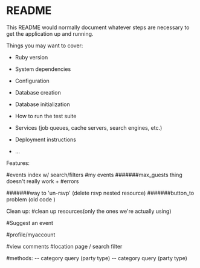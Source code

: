 # README

This README would normally document whatever steps are necessary to get the
application up and running.

Things you may want to cover:

* Ruby version

* System dependencies

* Configuration

* Database creation

* Database initialization

* How to run the test suite

* Services (job queues, cache servers, search engines, etc.)

* Deployment instructions

* ...


Features:

<!-- #sign-up page   -->
<!-- #login page -->
#events index w/ search/filters
#my events
#######max_guests thing doesn't really work +
#errors
<!-- #######way to check attendance -->
#######way to 'un-rsvp' (delete rsvp nested resource)
#######button_to problem (old code   <!-- <%= button_to "Cancel RSVP", event_rsvp_path(@event, @rsvp), method: 'delete'%> -->
)
<!-- <form class="button_to" method="post" action="/events/<%=@event.id%>/rsvps/<%= @rsvp.id%>">
  <input type="hidden" name="_method" value="delete">
  <input type="submit" value="Cancel RSVP">
</form> -->

Clean up:
#clean up resources(only the ones we're actually using)

#Suggest an event
<!-- #hosts/guests index -->
#profile/myaccount
<!-- #rsvp form -->
<!-- #event show page -->
#view comments
#location page / search filter
<!-- #category dropdown menu? -->

#methods:
-- category query (party type)
-- category query (party type)
